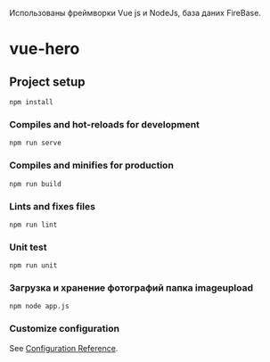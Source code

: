 Использованы фреймворки Vue js и NodeJs, база даних FireBase.


# vue-hero

## Project setup
```
npm install
```

### Compiles and hot-reloads for development
```
npm run serve
```

### Compiles and minifies for production
```
npm run build
```

### Lints and fixes files
```
npm run lint
```
### Unit test
```
npm run unit
```
### Загрузка и хранение фотографий папка imageupload
```
npm node app.js
```


### Customize configuration
See [Configuration Reference](https://cli.vuejs.org/config/).
